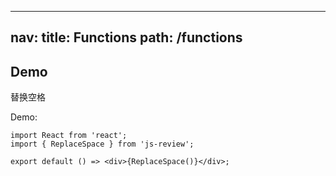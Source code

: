 
---
nav:
  title: Functions
  path: /functions
---

## Demo

替换空格

Demo:

```tsx
import React from 'react';
import { ReplaceSpace } from 'js-review';

export default () => <div>{ReplaceSpace()}</div>;
```


